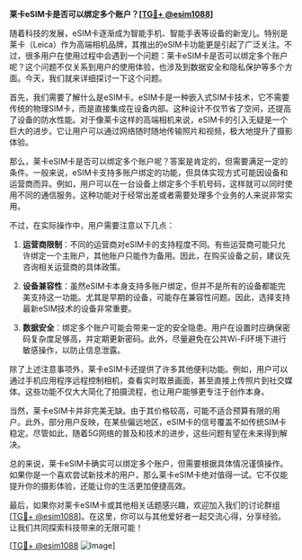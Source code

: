 **莱卡eSIM卡是否可以绑定多个账户？[[TG💪+ @esim1088](https://t.me/s/esim1088)]**

随着科技的发展，eSIM卡逐渐成为智能手机、智能手表等设备的新宠儿。特别是莱卡（Leica）作为高端相机品牌，其推出的eSIM卡功能更是引起了广泛关注。不过，很多用户在使用过程中会遇到一个问题：莱卡eSIM卡是否可以绑定多个账户呢？这个问题不仅关系到用户的使用体验，也涉及到数据安全和隐私保护等多个方面。今天，我们就来详细探讨一下这个问题。

首先，我们需要了解什么是eSIM卡。eSIM卡是一种嵌入式SIM卡技术，它不需要传统的物理SIM卡，而是直接集成在设备内部。这种设计不仅节省了空间，还提高了设备的防水性能。对于像莱卡这样的高端相机来说，eSIM卡的引入无疑是一个巨大的进步。它让用户可以通过网络随时随地传输照片和视频，极大地提升了摄影体验。

那么，莱卡eSIM卡是否可以绑定多个账户呢？答案是肯定的，但需要满足一定的条件。一般来说，eSIM卡支持多账户绑定的功能，但具体实现方式可能因设备和运营商而异。例如，用户可以在一台设备上绑定多个手机号码，这样就可以同时使用不同的通信服务。这种功能对于经常出差或者需要处理多个业务的人来说非常实用。

不过，在实际操作中，用户需要注意以下几点：

1. **运营商限制**：不同的运营商对eSIM卡的支持程度不同。有些运营商可能只允许绑定一个主账户，其他账户只能作为备用。因此，在购买设备之前，建议先咨询相关运营商的具体政策。

2. **设备兼容性**：虽然eSIM卡本身支持多账户绑定，但并不是所有的设备都能完美支持这一功能。尤其是早期的设备，可能存在兼容性问题。因此，选择支持最新eSIM技术的设备非常重要。

3. **数据安全**：绑定多个账户可能会带来一定的安全隐患。用户在设置时应确保密码复杂度足够高，并定期更新密码。此外，尽量避免在公共Wi-Fi环境下进行敏感操作，以防止信息泄露。

除了上述注意事项外，莱卡eSIM卡还提供了许多其他便利功能。例如，用户可以通过手机应用程序远程控制相机，查看实时取景画面，甚至直接上传照片到社交媒体。这些功能不仅大大简化了拍摄流程，也让用户能够更专注于创作本身。

当然，莱卡eSIM卡并非完美无缺。由于其价格较高，可能不适合预算有限的用户。此外，部分用户反映，在某些偏远地区，eSIM卡的信号覆盖不如传统SIM卡稳定。尽管如此，随着5G网络的普及和技术的进步，这些问题有望在未来得到解决。

总的来说，莱卡eSIM卡确实可以绑定多个账户，但需要根据具体情况谨慎操作。如果你是一个喜欢尝试新技术的用户，那么莱卡eSIM卡绝对值得一试。它不仅能提升你的摄影体验，还能让你的生活更加便捷高效。

最后，如果你对莱卡eSIM卡或其他相关话题感兴趣，欢迎加入我们的讨论群组[[TG💪+ @esim1088](https://t.me/s/esim1088)]。在这里，你可以与其他爱好者一起交流心得，分享经验。让我们共同探索科技带来的无限可能！

[[TG💪+ @esim1088](https://t.me/s/esim1088) ![Image](https://i.postimg.cc/4NQfJmqS/Snipaste-2025-05-13-00-14-12.png)]